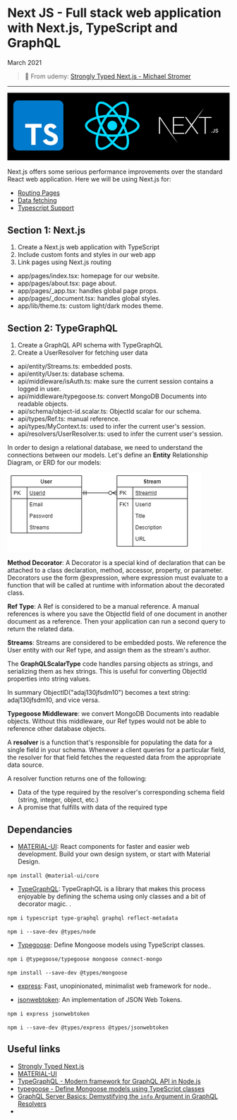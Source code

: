 # Next JS - Full stack web application with Next.js, TypeScript and GraphQL

March 2021

> 🔨  From udemy: [Strongly Typed Next.js - Michael Stromer](https://www.udemy.com/course/strongly-typed-next-js/)

* * *


![logo](_readme-img/nextjs.png)

Next.js offers some serious performance improvements over the standard React web application. Here we will be using Next.js for:


- [Routing Pages](https://nextjs.org/docs/routing/introduction)
- [Data fetching](https://nextjs.org/docs/basic-features/data-fetching)
- [Typescript Support](https://nextjs.org/docs/basic-features/typescript)

## Section 1: Next.js

1. Create a Next.js web application with TypeScript
2. Include custom fonts and styles in our web app
3. Link pages using Next.js routing

- app/pages/index.tsx: homepage for our website.
- app/pages/about.tsx: page about.
- app/pages/_app.tsx: handles global page props.
- app/pages/_document.tsx: handles global styles.
- app/lib/theme.ts: custom light/dark modes theme.

## Section 2: TypeGraphQL

1. Create a GraphQL API schema with TypeGraphQL
2. Create a UserResolver for fetching user data

- api/entity/Streams.ts: embedded posts.
- api/entity/User.ts: database schema.
- api/middleware/isAuth.ts: make sure the current session contains a logged in user.
- api/middleware/typegoose.ts: convert MongoDB Documents into readable objects.
- api/schema/object-id.scalar.ts: ObjectId scalar for our schema.
- api/types/Ref.ts: manual reference.
- api/types/MyContext.ts: used to infer the current user's session.
- api/resolvers/UserResolver.ts: used to infer the current user's session.

In order to design a relational database, we need to understand the connections between our models. Let's define an **Entity** Relationship Diagram, or ERD for our models:

![entity](_readme-img/model-entities.png)

**Method Decorator**: A Decorator is a special kind of declaration that can be attached to a class declaration, method, accessor, property, or parameter. Decorators use the form @expression, where expression must evaluate to a function that will be called at runtime with information about the decorated class.

**Ref Type**: A Ref is considered to be a manual reference. A manual references is where you save the ObjectId field of one document in another document as a reference. Then your application can run a second query to return the related data.

**Streams**: Streams are considered to be embedded posts. We reference the User entity with our Ref type, and assign them as the stream's author.

The **GraphQLScalarType** code handles parsing objects as strings, and serializing them as hex strings. This is useful for converting ObjectId properties into string values.

In summary ObjectID("adaj130jfsdm10") becomes a text string: adaj130jfsdm10, and vice versa.

**Typegoose Middleware**: we convert MongoDB Documents into readable objects. Without this middleware, our Ref types would not be able to reference other database objects.

A **resolver** is a function that's responsible for populating the data for a single field in your schema. Whenever a client queries for a particular field, the resolver for that field fetches the requested data from the appropriate data source.

A resolver function returns one of the following:

- Data of the type required by the resolver's corresponding schema field (string, integer, object, etc.)
- A promise that fulfills with data of the required type

## Dependancies

- [MATERIAL-UI](https://material-ui.com/): React components for faster and easier web development. Build your own design system, or start with Material Design.

`npm install @material-ui/core`

- [TypeGraphQL](https://typegraphql.com/docs/installation.html): TypeGraphQL is a library that makes this process enjoyable by defining the schema using only classes and a bit of decorator magic. .

`npm i typescript type-graphql graphql reflect-metadata`

`npm i --save-dev @types/node`

- [Typegoose](https://typegoose.github.io/typegoose/docs/guides/quick-start-guide): Define Mongoose models using TypeScript classes.

`npm i @typegoose/typegoose mongoose connect-mongo`

`npm install --save-dev @types/mongoose`

- [express](https://www.npmjs.com/package/express): Fast, unopinionated, minimalist web framework for node..

- [jsonwebtoken](https://www.npmjs.com/package/jsonwebtoken): An implementation of JSON Web Tokens.

`npm i express jsonwebtoken`

`npm i --save-dev @types/express @types/jsonwebtoken`

## Useful links

- [Strongly Typed Next.js](https://michaelstromer.nyc/books/strongly-typed-next-js/introduction)
- [MATERIAL-UI](https://material-ui.com/)
- [TypeGraphQL - Modern framework for GraphQL API in Node.js](https://typegraphql.com/)
- [typegoose - Define Mongoose models using TypeScript classes](https://typegoose.github.io/typegoose/)
- [GraphQL Server Basics: Demystifying the `info` Argument in GraphQL Resolvers](https://www.prisma.io/blog/graphql-server-basics-demystifying-the-info-argument-in-graphql-resolvers-6f26249f613a)
- 
